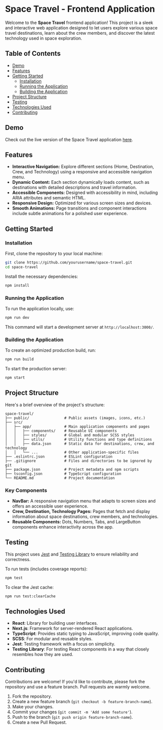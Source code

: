 # Space Travel - Frontend Application

Welcome to the **Space Travel** frontend application! This project is a sleek and interactive web application designed to let users explore various space travel destinations, learn about the crew members, and discover the latest technology used in space exploration.

## Table of Contents

- [Demo](#demo)
- [Features](#features)
- [Getting Started](#getting-started)
  - [Installation](#installation)
  - [Running the Application](#running-the-application)
  - [Building the Application](#building-the-application)
- [Project Structure](#project-structure)
- [Testing](#testing)
- [Technologies Used](#technologies-used)
- [Contributing](#contributing)

## Demo

Check out the live version of the Space Travel application [here](https://spacetravel-fe.vercel.app/).

## Features

- **Interactive Navigation:** Explore different sections (Home, Destination, Crew, and Technology) using a responsive and accessible navigation menu.
- **Dynamic Content:** Each section dynamically loads content, such as destinations with detailed descriptions and travel information.
- **Accessible Components:** Designed with accessibility in mind, including ARIA attributes and semantic HTML.
- **Responsive Design:** Optimized for various screen sizes and devices.
- **Smooth Animations:** Page transitions and component interactions include subtle animations for a polished user experience.

## Getting Started

### Installation

First, clone the repository to your local machine:

```bash
git clone https://github.com/yourusername/space-travel.git
cd space-travel
```

Install the necessary dependencies:

```bash
npm install
```

### Running the Application

To run the application locally, use:

```bash
npm run dev
```

This command will start a development server at `http://localhost:3000/`.

### Building the Application

To create an optimized production build, run:

```bash
npm run build
```

To start the production server:

```bash
npm start
```

## Project Structure

Here's a brief overview of the project's structure:

```plaintext
space-travel/
├── public/                # Public assets (images, icons, etc.)
├── src/
│   ├── app/               # Main application components and pages
│   │   ├── components/    # Reusable UI components
│   │   ├── styles/        # Global and modular SCSS styles
│   │   ├── utils/         # Utility functions and type definitions
│   │   ├── data.json      # Static data for destinations, crew, and technology
│   │   └── ...            # Other application-specific files
├── .eslintrc.json         # ESLint configuration
├── .gitignore             # Files and directories to be ignored by git
├── package.json           # Project metadata and npm scripts
├── tsconfig.json          # TypeScript configuration
└── README.md              # Project documentation
```

### Key Components

- **NavBar:** A responsive navigation menu that adapts to screen sizes and offers an accessible user experience.
- **Crew, Destination, Technology Pages:** Pages that fetch and display information about space destinations, crew members, and technologies.
- **Reusable Components:** Dots, Numbers, Tabs, and LargeButton components enhance interactivity across the app.

## Testing

This project uses [Jest](https://jestjs.io/) and [Testing Library](https://testing-library.com/) to ensure reliability and correctness. 

To run tests (includes coverage reports):

```bash
npm test
```

To clear the Jest cache:

```bash
npm run test:clearCache
```

## Technologies Used

- **React**: Library for building user interfaces.
- **Next.js**: Framework for server-rendered React applications.
- **TypeScript**: Provides static typing to JavaScript, improving code quality.
- **SCSS**: For modular and reusable styles.
- **Jest**: Testing framework with a focus on simplicity.
- **Testing Library**: For testing React components in a way that closely resembles how they are used.

## Contributing

Contributions are welcome! If you'd like to contribute, please fork the repository and use a feature branch. Pull requests are warmly welcome.

1. Fork the repository.
2. Create a new feature branch (`git checkout -b feature-branch-name`).
3. Make your changes.
4. Commit your changes (`git commit -m 'Add some feature'`).
5. Push to the branch (`git push origin feature-branch-name`).
6. Create a new Pull Request.

